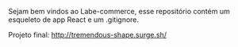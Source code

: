 Sejam bem vindos ao Labe-commerce, esse repositório contém um esqueleto de app React e um .gitignore.

Projeto final:
http://tremendous-shape.surge.sh/
